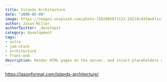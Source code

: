 ```yaml
---
title: Islands Architecture
date: "3000-05-08"
image: https://images.unsplash.com/photo-1502085671122-2d218cd434e6?ixid=MnwxMjA3fDB8MHxwaG90by1wYWdlfHx8fGVufDB8fHx8&ixlib=rb-1.2.1&auto=format&fit=crop&w=1698&q=80
author: Jason Miller
authorTwitter: _developit
category: development
tags:
- astro
- jam-stack
- architecture
- front-end
description: Render HTML pages on the server, and inject placeholders or slots around highly dynamic regions.
---
```

https://jasonformat.com/islands-architecture/
